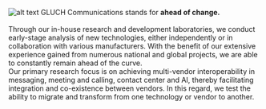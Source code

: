 ![alt text](https://www.gluch.de/wp-content/uploads/2023/03/headline.png)
GLUCH Communications stands for **ahead of change.** <br> <br>
Through our in-house research and development laboratories, we conduct early-stage analysis of new technologies, either independently or in collaboration with various manufacturers. With the benefit of our extensive experience gained from numerous national and global projects, we are able to constantly remain ahead of the curve.
<br>
Our primary research focus is on achieving multi-vendor interoperability in messaging, meeting and calling, contact center and AI, thereby facilitating integration and co-existence between vendors. In this regard, we test the ability to migrate and transform from one technology or vendor to another.
